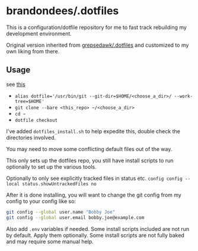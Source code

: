 # brandondees/.dotfiles

This is a configuration/dotfile repository for me to fast track rebuilding my
development environment.

Original version inherited from
[grepsedawk/.dotfiles](https://github.com/grepsedawk/.dotfiles) and customized
to my own liking from there.

## Usage

see [this](https://www.atlassian.com/git/tutorials/dotfiles)

* `alias dotfile='/usr/bin/git --git-dir=$HOME/<choose_a_dir>/ --work-tree=$HOME'`
* `git clone --bare <this_repo> ~/<choose_a_dir>`
* `cd ~`
* `dotfile checkout`

I've added `dotfiles_install.sh` to help expedite this, double check the
directories involved.

You may need to move some conflicting default files out of the way.

This only sets up the dotfiles repo, you still have install scripts to run
optionally to set up the various tools.

Optionally to only see explicitly tracked files in status etc.
`config config --local status.showUntrackedFiles no`

After it is done installing, you will want to change the git config from my
config to your config like so:

```sh
git config --global user.name "Bobby Joe"
git config --global user.email bobby.joe@example.com
```

Also add `.env` variables if needed. Some install scripts included are not run
by default. Apply them optionally. Some install scripts are not fully baked and
may require some manual help.
